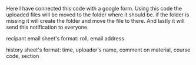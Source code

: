 Here I have connected this code with a google form.
Using this code the uploaded files will be moved to the folder where it should be. if the folder is missing it will create the folder and move the file to there.
And lastly it will send this notification to everyone.

recipant email sheet's format:
roll, email address

history sheet's format:
time, uploader's name, comment on material, course code, section